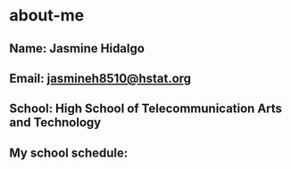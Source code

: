 # about-me

## Name: Jasmine Hidalgo
## Email: jasmineh8510@hstat.org
## School: High School of Telecommunication Arts and Technology

## My school schedule:

    